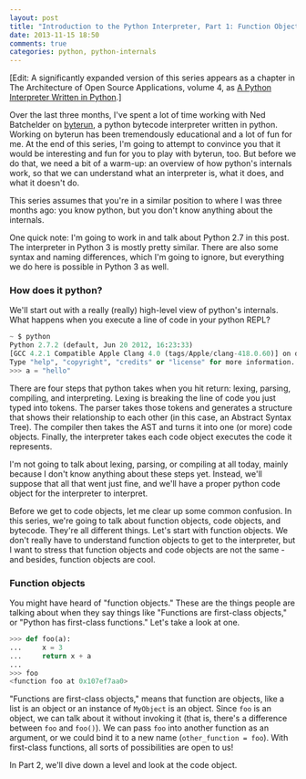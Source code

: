 ```yaml
---
layout: post
title: "Introduction to the Python Interpreter, Part 1: Function Objects"
date: 2013-11-15 18:50
comments: true
categories: python, python-internals
---
```


[Edit: A significantly expanded version of this series appears as a chapter in The Architecture of Open Source Applications, volume 4, as [A Python Interpreter Written in Python](//www.aosabook.org/en/500L/a-python-interpreter-written-in-python.html).]

Over the last three months, I've spent a lot of time working with Ned Batchelder on [byterun](https://github.com/nedbat/byterun), a python bytecode interpreter written in python.  Working on byterun has been tremendously educational and a lot of fun for me.  At the end of this series, I'm going to attempt to convince you that it would be interesting and fun for you to play with byterun, too.  But before we do that, we need a bit of a warm-up: an overview of how python's internals work, so that we can understand what an interpreter is, what it does, and what it doesn't do.

This series assumes that you're in a similar position to where I was three months ago: you know python, but you don't know anything about the internals.

One quick note: I'm going to work in and talk about Python 2.7 in this post.  The interpreter in Python 3 is mostly pretty similar.  There are also some syntax and naming differences, which I'm going to ignore, but everything we do here is possible in Python 3 as well.

### How does it python?
We'll start out with a really (really) high-level view of python's internals.  What happens when you execute a line of code in your python REPL?

```python
~ $ python
Python 2.7.2 (default, Jun 20 2012, 16:23:33) 
[GCC 4.2.1 Compatible Apple Clang 4.0 (tags/Apple/clang-418.0.60)] on darwin
Type "help", "copyright", "credits" or "license" for more information.
>>> a = "hello"
```

There are four steps that python takes when you hit return: lexing, parsing, compiling, and interpreting. Lexing is breaking the line of code you just typed into tokens.  The parser takes those tokens and generates a structure that shows their relationship to each other (in this case, an Abstract Syntax Tree).  The compiler then takes the AST and turns it into one (or more) code objects.  Finally, the interpreter takes each code object executes the code it represents.

I'm not going to talk about lexing, parsing, or compiling at all today, mainly because I don't know anything about these steps yet.  Instead, we'll suppose that all that went just fine, and we'll have a proper python code object for the interpreter to interpret.  

Before we get to code objects, let me clear up some common confusion.  In this series, we're going to talk about function objects, code objects, and bytecode. They're all different things.  Let's start with function objects.  We don't really have to understand function objects to get to the interpreter, but I want to stress that function objects and code objects are not the same - and besides, function objects are cool.

### Function objects
You might have heard of "function objects."  These are the things people are talking about when they say things like "Functions are first-class objects," or "Python has first-class functions."  Let's take a look at one.


``` python
>>> def foo(a):
...     x = 3
...     return x + a
... 
>>> foo
<function foo at 0x107ef7aa0>
```

"Functions are first-class objects," means that function are objects, like a list is an object or an instance of `MyObject` is an object.  Since `foo` is an object, we can talk about it without invoking it (that is, there's a difference between `foo` and `foo()`).  We can pass `foo` into another function as an argument, or we could bind it to a new name (`other_function = foo`). With first-class functions, all sorts of possibilities are open to us!

In Part 2, we'll dive down a level and look at the code object.
